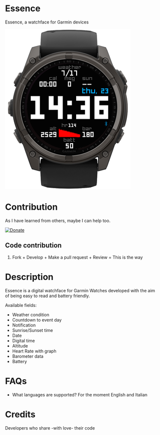 # Essence

Essence, a watchface for Garmin devices

![Essence Watchface Screenshot](https://github.com/dev-lessismore/Essence/blob/main/fenix8.png?raw=true)

# Contribution

As I have learned from others, maybe I can help too.

[![Donate](https://img.shields.io/badge/Donate-PayPal-green.svg)](https://paypal.me/devlessismore)

## Code contribution

1. Fork + Develop + Make a pull request + Review = This is the way

# Description

Essence is a digital watchface for Garmin Watches developed with the aim of being easy to read and battery friendly.

Available fields:

- Weather condition
- Countdown to event day
- Notification
- Sunrise/Sunset time
- Date
- Digital time
- Altitude
- Heart Rate with graph
- Barometer data
- Battery

# FAQs

- What languages ​​are supported?
  For the moment English and Italian

# Credits

Developers who share -with love- their code
